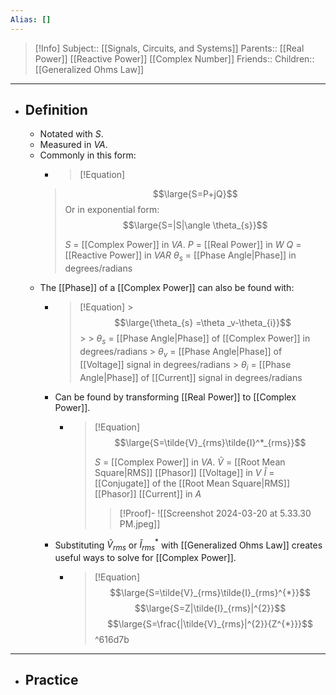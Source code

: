 ```yaml
---
Alias: []
---
```

> [!Info]
> Subject:: [[Signals, Circuits, and Systems]]
> Parents:: [[Real Power]] [[Reactive Power]] [[Complex Number]]
> Friends:: 
> Children:: [[Generalized Ohms Law]]
---
- ## Definition
	- Notated with $S$.
	- Measured in $VA$.
	- Commonly in this form:
	  - > [!Equation]
	  > $$\large{S=P+jQ}$$
	  > Or in exponential form: 
	  > $$\large{S=|S|\angle \theta_{s}}$$
	  > 
	  > $S$ = [[Complex Power]] in $VA$.
	  > $P$ = [[Real Power]] in $W$
	  > $Q$ = [[Reactive Power]] in $VAR$
	  > $\theta_{s}$ = [[Phase Angle|Phase]] in degrees/radians
  - The [[Phase]] of a [[Complex Power]] can also be found with: 
	  - >[!Equation]
		    > $$\large{\theta_{s} =\theta _v-\theta_{i}}$$
		    > 
		    > $\theta_{s}$ = [[Phase Angle|Phase]] of [[Complex Power]] in degrees/radians
		    > $\theta_{v}$ = [[Phase Angle|Phase]] of [[Voltage]] signal in degrees/radians
		    > $\theta_{i}$ = [[Phase Angle|Phase]] of [[Current]] signal in degrees/radians
	- Can be found by transforming [[Real Power]] to [[Complex Power]].
		- > [!Equation]
		  > $$\large{S=\tilde{V}_{rms}\tilde{I}^*_{rms}}$$
		  > 
		  > $S$ = [[Complex Power]] in $VA$.
		  > $\tilde{V}$ = [[Root Mean Square|RMS]] [[Phasor]] [[Voltage]] in $V$
		  > $\tilde{I}$ = [[Conjugate]] of the [[Root Mean Square|RMS]] [[Phasor]] [[Current]] in $A$
		  > 
		  > > [!Proof]-
		  > > ![[Screenshot 2024-03-20 at 5.33.30 PM.jpeg]]
	- Substituting $\tilde{V}_{rms}$ or $\tilde{I}^{*}_{rms}$ with [[Generalized Ohms Law]] creates useful ways to solve for [[Complex Power]].
		- > [!Equation]
		  > $$\large{S=\tilde{V}_{rms}\tilde{I}_{rms}^{*}}$$
		  > $$\large{S=Z|\tilde{I}_{rms}|^{2}}$$
		  > $$\large{S=\frac{|\tilde{V}_{rms}|^{2}}{Z^{*}}}$$ ^616d7b
---
- ## Practice